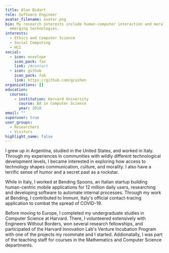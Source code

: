 ```yaml
---
title: Alan Bidart
role: Software Engineer
avatar_filename: avatar.png
bio: My research interests include human-computer interaction and morality in
  emerging technologies.
interests:
  - Ethics and Computer Science
  - Social Computing
  - HCI
social:
  - icon: envelope
    icon_pack: fas
    link: /#contact
  - icon: github
    icon_pack: fab
    link: https://github.com/gcushen
organizations: []
education:
  courses:
    - institution: Harvard University
      course: BA in Computer Science
      year: 2018
email: ""
superuser: true
user_groups:
  - Researchers
  - Visitors
highlight_name: false
---
```

I grew up in Argentina, studied in the United States, and worked in Italy. Through my experiences in communities with wildly different technological development levels, I became interested in exploring how access to technology shapes communication, culture, and morality. I also have a terrific sense of humor and a secret past as a rockstar.

While in Italy, I worked at Bending Spoons, an Italian startup building human-centric mobile applications for 12 million daily users, researching and developing software to automate internal processes. Through my work at Bending, I contributed to Immuni, Italy's official contact-tracing application to combat the spread of COVID-19.

Before moving to Europe, I completed my undergraduate studies in Computer Science at Harvard. There, I volunteered extensively with Engineers Without Borders, won several research fellowships, and participated of the Harvard Innovation Lab's Venture Incubation Program with one of the projects my roommate and I started. Addionatally, I was part of the teaching staff for courses in the Mathematics and Computer Science departments.